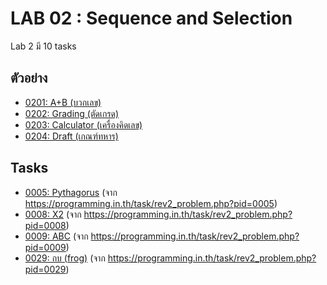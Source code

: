 # LAB 02 : Sequence and Selection

Lab 2 มี 10 tasks

## ตัวอย่าง
+ [0201: A+B (บวกเลข)](tasks/0201.md)
+ [0202: Grading (ตัดเกรด)](tasks/0202.md)
+ [0203: Calculator (เครื่องคิดเลข)](tasks/0203.md)
+ [0204: Draft (เกณฑ์ทหาร)](tasks/0204.md)

## Tasks
+ [0005: Pythagorus](programming_in_th/0005.md) (จาก https://programming.in.th/task/rev2_problem.php?pid=0005)
+ [0008: X2](programming_in_th/0008.md) (จาก https://programming.in.th/task/rev2_problem.php?pid=0008)
+ [0009: ABC](programming_in_th/0009.md) (จาก https://programming.in.th/task/rev2_problem.php?pid=0009)
+ [0029: กบ (frog)](programming_in_th/0029.md) (จาก https://programming.in.th/task/rev2_problem.php?pid=0029)